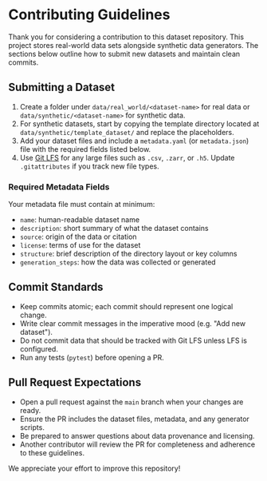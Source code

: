 # Contributing Guidelines

Thank you for considering a contribution to this dataset repository. This project stores real-world data sets alongside synthetic data generators. The sections below outline how to submit new datasets and maintain clean commits.

## Submitting a Dataset

1. Create a folder under `data/real_world/<dataset-name>` for real data or `data/synthetic/<dataset-name>` for synthetic data.
2. For synthetic datasets, start by copying the template directory located at `data/synthetic/template_dataset/` and replace the placeholders.
3. Add your dataset files and include a `metadata.yaml` (or `metadata.json`) file with the required fields listed below.
4. Use [Git LFS](https://git-lfs.com/) for any large files such as `.csv`, `.zarr`, or `.h5`. Update `.gitattributes` if you track new file types.

### Required Metadata Fields

Your metadata file must contain at minimum:

- `name`: human-readable dataset name
- `description`: short summary of what the dataset contains
- `source`: origin of the data or citation
- `license`: terms of use for the dataset
- `structure`: brief description of the directory layout or key columns
- `generation_steps`: how the data was collected or generated

## Commit Standards

- Keep commits atomic; each commit should represent one logical change.
- Write clear commit messages in the imperative mood (e.g. "Add new dataset").
- Do not commit data that should be tracked with Git LFS unless LFS is configured.
- Run any tests (`pytest`) before opening a PR.

## Pull Request Expectations

- Open a pull request against the `main` branch when your changes are ready.
- Ensure the PR includes the dataset files, metadata, and any generator scripts.
- Be prepared to answer questions about data provenance and licensing.
- Another contributor will review the PR for completeness and adherence to these guidelines.

We appreciate your effort to improve this repository!
